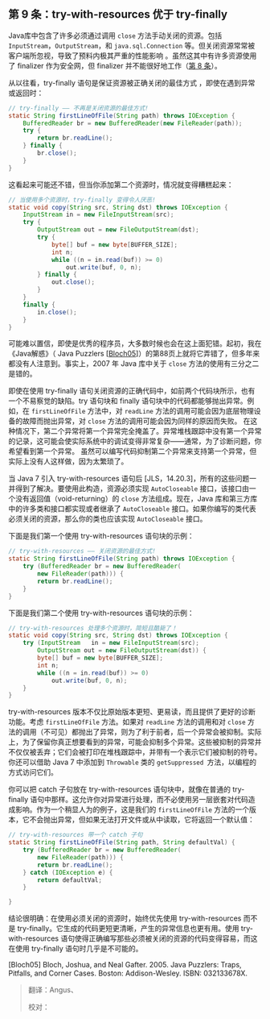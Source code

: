 ## 第 9 条：try-with-resources 优于 try-finally

Java库中包含了许多必须通过调用 `close` 方法手动关闭的资源。包括 `InputStream`，`OutputStream`，和 `java.sql.Connection` 等。但关闭资源常常被客户端所忽视，导致了预料内极其严重的性能影响 。虽然这其中有许多资源使用了 finalizer 作为安全网，但 finalizer 并不能很好地工作（[第 8 条][item8]）。

从以往看，try-finally 语句是保证资源被正确关闭的最佳方式 ，即使在遇到异常或返回时：

```java
// try-finally —— 不再是关闭资源的最佳方式!
static String firstLineOfFile(String path) throws IOException {
    BufferedReader br = new BufferedReader(new FileReader(path));
    try {
        return br.readLine();
    } finally {
        br.close();
    }
}
```

这看起来可能还不错，但当你添加第二个资源时，情况就变得糟糕起来： 

```java
// 当使用多个资源时，try-finally 变得令人厌恶!
static void copy(String src, String dst) throws IOException {
    InputStream in = new FileInputStream(src);
    try {
        OutputStream out = new FileOutputStream(dst);
        try {
            byte[] buf = new byte[BUFFER_SIZE];
            int n;
            while ((n = in.read(buf)) >= 0)
                out.write(buf, 0, n);
        } finally {
            out.close();
        }
    }
    finally {
        in.close();
    }
}
```

可能难以置信，即使是优秀的程序员，大多数时候也会在这上面犯错。起初，我在《Java解惑》（ Java Puzzlers [[Bloch05](#Bloch05)]）的第88页上就将它弄错了，但多年来都没有人注意到。事实上，2007 年 Java 库中关于 `close` 方法的使用有三分之二是错的。


即使在使用 try-finally 语句关闭资源的正确代码中，如前两个代码块所示，也有一个不易察觉的缺陷。try 语句块和 finally 语句块中的代码都能够抛出异常。例如，在 `firstLineOfFile` 方法中，对 `readLine` 方法的调用可能会因为底层物理设备的故障而抛出异常，对 `close` 方法的调用可能会因为同样的原因而失败。 在这种情况下，第二个异常将第一个异常完全掩盖了。异常堆栈跟踪中没有第一个异常的记录，这可能会使实际系统中的调试变得非常复杂——通常，为了诊断问题，你希望看到第一个异常。 虽然可以编写代码抑制第二个异常来支持第一个异常，但实际上没有人这样做，因为太繁琐了。

当 Java 7 引入 try-with-resources 语句后 [JLS，14.20.3]，所有的这些问题一并得到了解决。要使用此构造，资源必须实现 `AutoCloseable` 接口，该接口由一个没有返回值（void-returning）的 `close` 方法组成。现在，Java 库和第三方库中的许多类和接口都实现或者继承了 `AutoCloseable` 接口。如果你编写的类代表必须关闭的资源，那么你的类也应该实现 `AutoCloseable` 接口。

下面是我们第一个使用 try-with-resources 语句块的示例：

```java
// try-with-resources —— 关闭资源的最佳方式!
static String firstLineOfFile(String path) throws IOException {
    try (BufferedReader br = new BufferedReader(
        new FileReader(path))) {
        return br.readLine();
    }
}
```

下面是我们第二个使用 try-with-resources 语句块的示例：

```java
// try-with-resources 处理多个资源时，简短且酷毙了！
static void copy(String src, String dst) throws IOException {
    try (InputStream   in = new FileInputStream(src);
        OutputStream out = new FileOutputStream(dst)) {
        byte[] buf = new byte[BUFFER_SIZE];
        int n;
        while ((n = in.read(buf)) >= 0)
            out.write(buf, 0, n);
    }
}
```

try-with-resources 版本不仅比原始版本更短、更易读，而且提供了更好的诊断功能。考虑 `firstLineOfFile` 方法。如果对 `readLine` 方法的调用和对 `close` 方法的调用（不可见）都抛出了异常，则为了利于前者，后一个异常会被抑制。实际上，为了保留你真正想要看到的异常，可能会抑制多个异常。这些被抑制的异常并不仅仅被丢弃；它们会被打印在堆栈跟踪中，并带有一个表示它们被抑制的符号。你还可以借助 Java 7 中添加到 `Throwable` 类的 `getSuppressed `方法，以编程的方式访问它们。

你可以把 catch 子句放在 try-with-resources 语句块中，就像在普通的 try-finally 语句中那样。这允许你对异常进行处理，而不必使用另一层嵌套对代码造成影响。作为一个稍显人为的例子，这是我们的 `firstLineOfFile` 方法的一个版本，它不会抛出异常，但如果无法打开文件或从中读取，它将返回一个默认值：

```java
// try-with-resources 带一个 catch 子句
static String firstLineOfFile(String path, String defaultVal) {
    try (BufferedReader br = new BufferedReader(
        new FileReader(path))) {
        return br.readLine();
    } catch (IOException e) {
        return defaultVal;
    }

}
```

结论很明确：在使用必须关闭的资源时，始终优先使用 try-with-resources 而不是 try-finally。它生成的代码更短更清晰，产生的异常信息也更有用。使用 try-with-resources 语句使得正确编写那些必须被关闭的资源的代码变得容易，而这在使用 try-finally 语句时几乎是不可能的。

<p id="Bloch05">[Bloch05] Bloch, Joshua, and Neal Gafter. 2005. Java Puzzlers: Traps, Pitfalls, and Corner Cases. 
Boston: Addison-Wesley.
ISBN: 032133678X.

[item8]: url	"在未来填入第 8 条的 url，否则无法进行跳转"



>翻译：Angus、
>
>校对：